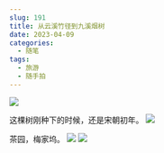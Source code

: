 ```yaml
---
slug: 191
title: 从云溪竹径到九溪烟树
date: 2023-04-09
categories: 
  - 随笔
tags: 
  - 旅游
  - 随手拍
---
```


![](https://imgurl.zburu.com/images/2023/04/09/6432b7a078896.webp)

这棵树刚种下的时候，还是宋朝初年。
![](https://imgurl.zburu.com/images/2023/04/09/6432315a727fa.webp)

茶园，梅家坞。
![](https://imgurl.zburu.com/images/2023/04/09/643234a9762e9.webp)
![](https://imgurl.zburu.com/images/2023/04/09/643234a9aedfb.webp)